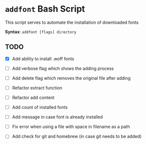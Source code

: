 # `addfont` Bash Script

This script serves to automate the installation of downloaded fonts

**Syntax**: `addfont [flags] directory`

## TODO

- [x] Add ability to install .woff fonts
- [ ] Add verbose flag which shows the adding process
- [ ] Add delete flag which removes the original file after adding
- [ ] Refactor extract function
- [ ] Refactor add content
- [ ] Add count of installed fonts
- [ ] Add message in case font is already installed
- [ ] Fix error when using a file with space in filename as a path
- [ ] Add check for git and homebrew (in case git needs to be added)

